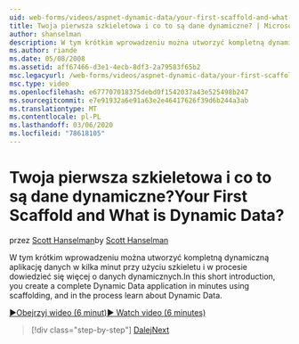 ```yaml
---
uid: web-forms/videos/aspnet-dynamic-data/your-first-scaffold-and-what-is-dynamic-data
title: Twoja pierwsza szkieletowa i co to są dane dynamiczne? | Microsoft Docs
author: shanselman
description: W tym krótkim wprowadzeniu można utworzyć kompletną dynamiczną aplikację danych w kilka minut przy użyciu szkieletu i w procesie dowiedzieć się więcej o danych dynamicznych.
ms.author: riande
ms.date: 05/08/2008
ms.assetid: aff67466-d3e1-4ecb-8df3-2a79583f65b2
msc.legacyurl: /web-forms/videos/aspnet-dynamic-data/your-first-scaffold-and-what-is-dynamic-data
msc.type: video
ms.openlocfilehash: e677707018375debd0f1542037a43e525498b247
ms.sourcegitcommit: e7e91932a6e91a63e2e46417626f39d6b244a3ab
ms.translationtype: MT
ms.contentlocale: pl-PL
ms.lasthandoff: 03/06/2020
ms.locfileid: "78618105"
---
```

# <a name="your-first-scaffold-and-what-is-dynamic-data"></a><span data-ttu-id="9a8be-104">Twoja pierwsza szkieletowa i co to są dane dynamiczne?</span><span class="sxs-lookup"><span data-stu-id="9a8be-104">Your First Scaffold and What is Dynamic Data?</span></span>

<span data-ttu-id="9a8be-105">przez [Scott Hanselman](https://github.com/shanselman)</span><span class="sxs-lookup"><span data-stu-id="9a8be-105">by [Scott Hanselman](https://github.com/shanselman)</span></span>

<span data-ttu-id="9a8be-106">W tym krótkim wprowadzeniu można utworzyć kompletną dynamiczną aplikację danych w kilka minut przy użyciu szkieletu i w procesie dowiedzieć się więcej o danych dynamicznych.</span><span class="sxs-lookup"><span data-stu-id="9a8be-106">In this short introduction, you create a complete Dynamic Data application in minutes using scaffolding, and in the process learn about Dynamic Data.</span></span>

[<span data-ttu-id="9a8be-107">&#9654;Obejrzyj wideo (6 minut)</span><span class="sxs-lookup"><span data-stu-id="9a8be-107">&#9654; Watch video (6 minutes)</span></span>](https://channel9.msdn.com/Blogs/ASP-NET-Site-Videos/your-first-scaffold-and-what-is-dynamic-data)

> [!div class="step-by-step"]
> [<span data-ttu-id="9a8be-108">Dalej</span><span class="sxs-lookup"><span data-stu-id="9a8be-108">Next</span></span>](how-do-i-enable-inline-gridview-editing.md)
